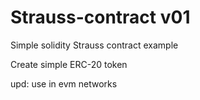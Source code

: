 # Strauss-contract v01

Simple solidity Strauss contract example

Create simple ERC-20 token

upd: use in evm networks
